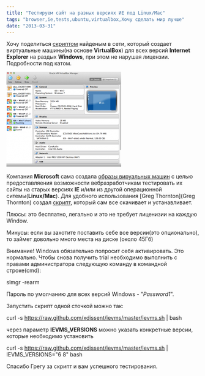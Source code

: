 ```yaml
---
title: "Тестируем сайт на разных версиях ИЕ под Linux/Mac"
tags: "browser,ie,tests,ubuntu,virtualbox,Хочу сделать мир лучше"
date: "2013-03-31"
---
```


Хочу поделиться [скриптом](https://github.com/xdissent/ievms/blob/master/ievms.sh) найденым в сети, который создает виртуальные машины(на основе **VirtualBox**) для всех версий **Internet Explorer** на раздых **Windows**, при этом не нарушая лицензии. Подробности под катом.

![](images/virtualbox_win-300x248.png "virtualbox_win")

Компания **Microsoft** сама создала [образы вируальных машин](http://www.microsoft.com/en-us/download/details.aspx?id=11575) с целью предоставляения возможности вебразработчикам тестировать их сайты на старых версиях **IE** и/или из другой операционной ситемы(**Linux/Mac**). Для удобного использования [Greg Thornton](Greg Thornton) создал [скрипт](https://github.com/xdissent/ievms), который сам все скачивает и устанавливает.

Плюсы: это бесплатно, легально и это не требует лиценизии на каждую Window.

Минусы: если вы захотите поставить себе все версии(это опционально), то займет довольно много места на диске (около 45Гб)

Внимание! Windows обязательно попросит себя активировать. Это нормально. Чтобы снова получить trial необходимо выполнить c правами администратора следующую команду в командной строке(cmd):

slmgr -rearm

Пароль по умолчанию для всех версий Windows - "_Password1_".

Запустить скрипт одной сточкой можно так:

curl -s https://raw.github.com/xdissent/ievms/master/ievms.sh | bash

через параметр **IEVMS\_VERSIONS** можно указать конкретные версии, которые необходимо установить

curl -s https://raw.github.com/xdissent/ievms/master/ievms.sh | IEVMS\_VERSIONS="6 8" bash

Спасибо Грегу за скрипт и вам успешного тестирования.

